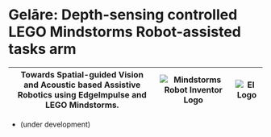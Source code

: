 # Gelāre: Depth-sensing controlled LEGO Mindstorms Robot-assisted tasks arm

<p align="center">
  <src="https://user-images.githubusercontent.com/67831664/213986629-835ee71b-f6b1-49f6-a993-d8fe26681e22.png">
</p>
  
|Towards Spatial-guided Vision and Acoustic based Assistive Robotics using EdgeImpulse and LEGO Mindstorms.|![Mindstorms Robot Inventor Logo](https://raw.githubusercontent.com/gpdaniels/spike-prime/master/simulator/images/icon-mindstorms.png)|![EI Logo](https://user-images.githubusercontent.com/67831664/214020781-764326d8-4247-49b2-a2b5-2ad8992948f1.png)|
|--|--|--|


- (under development)
